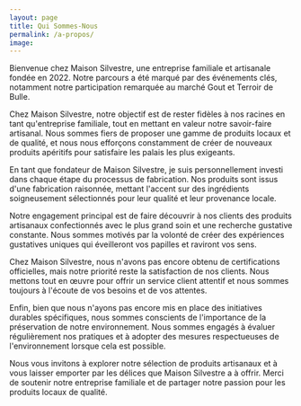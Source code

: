 ```yaml
---
layout: page
title: Qui Sommes-Nous
permalink: /a-propos/
image: 
---
```


Bienvenue chez Maison Silvestre, une entreprise familiale et artisanale fondée en 2022. Notre parcours a été marqué par des événements clés, notamment notre participation remarquée au marché Gout et Terroir de Bulle.

Chez Maison Silvestre, notre objectif est de rester fidèles à nos racines en tant qu'entreprise familiale, tout en mettant en valeur notre savoir-faire artisanal. Nous sommes fiers de proposer une gamme de produits locaux et de qualité, et nous nous efforçons constamment de créer de nouveaux produits apéritifs pour satisfaire les palais les plus exigeants.

En tant que fondateur de Maison Silvestre, je suis personnellement investi dans chaque étape du processus de fabrication. Nos produits sont issus d'une fabrication raisonnée, mettant l'accent sur des ingrédients soigneusement sélectionnés pour leur qualité et leur provenance locale.

Notre engagement principal est de faire découvrir à nos clients des produits artisanaux confectionnés avec le plus grand soin et une recherche gustative constante. Nous sommes motivés par la volonté de créer des expériences gustatives uniques qui éveilleront vos papilles et raviront vos sens.

Chez Maison Silvestre, nous n'avons pas encore obtenu de certifications officielles, mais notre priorité reste la satisfaction de nos clients. Nous mettons tout en œuvre pour offrir un service client attentif et nous sommes toujours à l'écoute de vos besoins et de vos attentes.

Enfin, bien que nous n'ayons pas encore mis en place des initiatives durables spécifiques, nous sommes conscients de l'importance de la préservation de notre environnement. Nous sommes engagés à évaluer régulièrement nos pratiques et à adopter des mesures respectueuses de l'environnement lorsque cela est possible.

Nous vous invitons à explorer notre sélection de produits artisanaux et à vous laisser emporter par les délices que Maison Silvestre a à offrir. Merci de soutenir notre entreprise familiale et de partager notre passion pour les produits locaux de qualité.